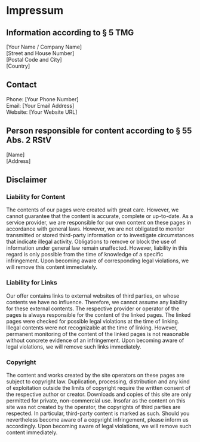 # Impressum

## Information according to § 5 TMG

[Your Name / Company Name]  
[Street and House Number]  
[Postal Code and City]  
[Country]

## Contact

Phone: [Your Phone Number]  
Email: [Your Email Address]  
Website: [Your Website URL]

## Person responsible for content according to § 55 Abs. 2 RStV

[Name]  
[Address]

## Disclaimer

### Liability for Content

The contents of our pages were created with great care. However, we cannot guarantee that the content is accurate, complete or up-to-date. As a service provider, we are responsible for our own content on these pages in accordance with general laws. However, we are not obligated to monitor transmitted or stored third-party information or to investigate circumstances that indicate illegal activity. Obligations to remove or block the use of information under general law remain unaffected. However, liability in this regard is only possible from the time of knowledge of a specific infringement. Upon becoming aware of corresponding legal violations, we will remove this content immediately.

### Liability for Links

Our offer contains links to external websites of third parties, on whose contents we have no influence. Therefore, we cannot assume any liability for these external contents. The respective provider or operator of the pages is always responsible for the content of the linked pages. The linked pages were checked for possible legal violations at the time of linking. Illegal contents were not recognizable at the time of linking. However, permanent monitoring of the content of the linked pages is not reasonable without concrete evidence of an infringement. Upon becoming aware of legal violations, we will remove such links immediately.

### Copyright

The content and works created by the site operators on these pages are subject to copyright law. Duplication, processing, distribution and any kind of exploitation outside the limits of copyright require the written consent of the respective author or creator. Downloads and copies of this site are only permitted for private, non-commercial use. Insofar as the content on this site was not created by the operator, the copyrights of third parties are respected. In particular, third-party content is marked as such. Should you nevertheless become aware of a copyright infringement, please inform us accordingly. Upon becoming aware of legal violations, we will remove such content immediately.

